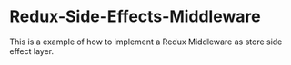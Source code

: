 # Redux-Side-Effects-Middleware
This is a example of how to implement a Redux Middleware as store side effect layer.
